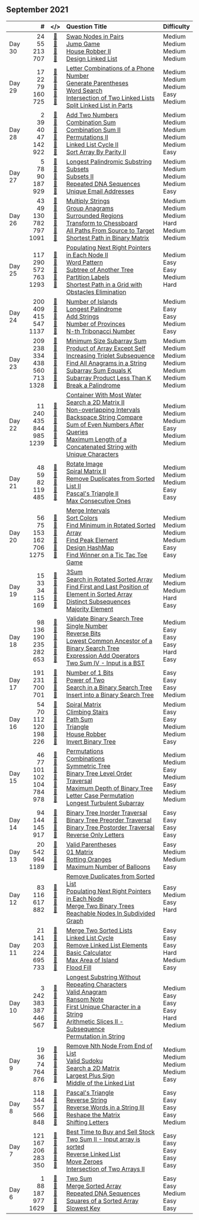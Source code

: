 ## September 2021

||#|</>|Question Title|Difficulty|
|:--|--:|:-:|:--|:--|
|Day 30|24<br>55<br>213<br>707|[📎](../src/q_1_50/q0024.hpp)<br>[📎](../src/q_51_100/q0055.hpp)<br>[📎](../src/q_201_250/q0213.hpp)<br>[📎](../src/q_701_750/q0707.hpp)|[Swap Nodes in Pairs](https://leetcode.com/problems/swap-nodes-in-pairs/)<br>[Jump Game](https://leetcode.com/problems/jump-game/)<br>[House Robber II](https://leetcode.com/problems/house-robber-ii/)<br>[Design Linked List](https://leetcode.com/problems/design-linked-list/)|Medium<br>Medium<br>Medium<br>Medium|
|Day 29|17<br>22<br>79<br>160<br>725|[📎](../src/q_1_50/q0017.hpp)<br>[📎](../src/q_1_50/q0022.hpp)<br>[📎](../src/q_51_100/q0079.hpp)<br>[📎](../src/q_151_200/q0160.hpp)<br>[📎](../src/q_701_750/q0725.hpp)|[Letter Combinations of a Phone Number](https://leetcode.com/problems/letter-combinations-of-a-phone-number/)<br>[Generate Parentheses](https://leetcode.com/problems/generate-parentheses/)<br>[Word Search](https://leetcode.com/problems/word-search/)<br>[Intersection of Two Linked Lists](https://leetcode.com/problems/intersection-of-two-linked-lists/)<br>[Split Linked List in Parts](https://leetcode.com/problems/split-linked-list-in-parts/)|Medium<br>Medium<br>Medium<br>Easy<br>Medium|
|Day 28|2<br>39<br>40<br>47<br>142<br>922|[📎](../src/q_1_50/q0002.hpp)<br>[📎](../src/q_1_50/q0039.hpp)<br>[📎](../src/q_1_50/q0040.hpp)<br>[📎](../src/q_1_50/q0047.hpp)<br>[📎](../src/q_101_150/q0142.hpp)<br>[📎](../src/q_901_950/q0922.hpp)|[Add Two Numbers](https://leetcode.com/problems/add-two-numbers/)<br>[Combination Sum](https://leetcode.com/problems/combination-sum/)<br>[Combination Sum II](https://leetcode.com/problems/combination-sum-ii/)<br>[Permutations II](https://leetcode.com/problems/permutations-ii/)<br>[Linked List Cycle II](https://leetcode.com/problems/linked-list-cycle-ii/)<br>[Sort Array By Parity II](https://leetcode.com/problems/sort-array-by-parity-ii/)|Medium<br>Medium<br>Medium<br>Medium<br>Medium<br>Easy|
|Day 27|5<br>78<br>90<br>187<br>929|[📎](../src/q_1_50/q0005.hpp)<br>[📎](../src/q_51_100/q0078.hpp)<br>[📎](../src/q_51_100/q0090.hpp)<br>[📎](../src/q_151_200/q0187.hpp)<br>[📎](../src/q_901_950/q0929.hpp)|[Longest Palindromic Substring](https://leetcode.com/problems/longest-palindromic-substring/)<br>[Subsets](https://leetcode.com/problems/subsets/)<br>[Subsets II](https://leetcode.com/problems/subsets-ii/)<br>[Repeated DNA Sequences](https://leetcode.com/problems/repeated-dna-sequences/)<br>[Unique Email Addresses](https://leetcode.com/problems/unique-email-addresses/)|Medium<br>Medium<br>Medium<br>Medium<br>Easy|
|Day 26|43<br>49<br>130<br>782<br>797<br>1091|[📎](../src/q_1_50/q0043.hpp)<br>[📎](../src/q_1_50/q0049.hpp)<br>[📎](../src/q_101_150/q0130.hpp)<br>[📎](../src/q_751_800/q0782.hpp)<br>[📎](../src/q_751_800/q0797.hpp)<br>[📎](../src/q_1051_1100/q1091.hpp)|[Multiply Strings](https://leetcode.com/problems/multiply-strings/)<br>[Group Anagrams](https://leetcode.com/problems/group-anagrams/)<br>[Surrounded Regions](https://leetcode.com/problems/surrounded-regions/)<br>[Transform to Chessboard](https://leetcode.com/problems/transform-to-chessboard/)<br>[All Paths From Source to Target](https://leetcode.com/problems/all-paths-from-source-to-target/)<br>[Shortest Path in Binary Matrix](https://leetcode.com/problems/shortest-path-in-binary-matrix/)|Medium<br>Medium<br>Medium<br>Hard<br>Medium<br>Medium|
|Day 25|117<br>290<br>572<br>763<br>1293|[📎](../src/q_101_150/q0117.hpp)<br>[📎](../src/q_251_300/q0290.hpp)<br>[📎](../src/q_551_600/q0572.hpp)<br>[📎](../src/q_751_800/q0763.hpp)<br>[📎](../src/q_1251_1300/q1293.hpp)|[Populating Next Right Pointers in Each Node II](https://leetcode.com/problems/populating-next-right-pointers-in-each-node-ii/)<br>[Word Pattern](https://leetcode.com/problems/word-pattern/)<br>[Subtree of Another Tree](https://leetcode.com/problems/subtree-of-another-tree/)<br>[Partition Labels](https://leetcode.com/problems/partition-labels/)<br>[Shortest Path in a Grid with Obstacles Elimination](https://leetcode.com/problems/shortest-path-in-a-grid-with-obstacles-elimination/)|Medium<br>Easy<br>Easy<br>Medium<br>Hard|
|Day 24|200<br>409<br>415<br>547<br>1137|[📎](../src/q_151_200/q0200.hpp)<br>[📎](../src/q_401_450/q0409.hpp)<br>[📎](../src/q_401_450/q0415.hpp)<br>[📎](../src/q_501_550/q0547.hpp)<br>[📎](../src/q_1101_1150/q1137.hpp)|[Number of Islands](https://leetcode.com/problems/number-of-islands/)<br>[Longest Palindrome](https://leetcode.com/problems/longest-palindrome/)<br>[Add Strings](https://leetcode.com/problems/add-strings/)<br>[Number of Provinces](https://leetcode.com/problems/number-of-provinces/)<br>[N-th Tribonacci Number](https://leetcode.com/problems/n-th-tribonacci-number/)|Medium<br>Easy<br>Easy<br>Medium<br>Easy|
|Day 23|209<br>238<br>334<br>438<br>560<br>713<br>1328|[📎](../src/q_201_250/q0209.hpp)<br>[📎](../src/q_201_250/q0238.hpp)<br>[📎](../src/q_301_350/q0334.hpp)<br>[📎](../src/q_401_450/q0438.hpp)<br>[📎](../src/q_551_600/q0560.hpp)<br>[📎](../src/q_701_750/q0713.hpp)<br>[📎](../src/q_1301_1350/q1328.hpp)|[Minimum Size Subarray Sum](https://leetcode.com/problems/minimum-size-subarray-sum/)<br>[Product of Array Except Self](https://leetcode.com/problems/product-of-array-except-self/)<br>[Increasing Triplet Subsequence](https://leetcode.com/problems/increasing-triplet-subsequence/)<br>[Find All Anagrams in a String](https://leetcode.com/problems/find-all-anagrams-in-a-string/)<br>[Subarray Sum Equals K](https://leetcode.com/problems/subarray-sum-equals-k/)<br>[Subarray Product Less Than K](https://leetcode.com/problems/subarray-product-less-than-k/)<br>[Break a Palindrome](https://leetcode.com/problems/break-a-palindrome/)|Medium<br>Medium<br>Medium<br>Medium<br>Medium<br>Medium<br>Medium|
|Day 22|11<br>240<br>435<br>844<br>985<br>1239|[📎](../src/q_1_50/q0011.hpp)<br>[📎](../src/q_201_250/q0240.hpp)<br>[📎](../src/q_401_450/q0435.hpp)<br>[📎](../src/q_801_850/q0844.hpp)<br>[📎](../src/q_951_1000/q0985.hpp)<br>[📎](../src/q_1201_1250/q1239.hpp)|[Container With Most Water](https://leetcode.com/problems/container-with-most-water/)<br>[Search a 2D Matrix II](https://leetcode.com/problems/search-a-2d-matrix-ii/)<br>[Non-overlapping Intervals](https://leetcode.com/problems/non-overlapping-intervals/)<br>[Backspace String Compare](https://leetcode.com/problems/backspace-string-compare/)<br>[Sum of Even Numbers After Queries](https://leetcode.com/problems/sum-of-even-numbers-after-queries/)<br>[Maximum Length of a Concatenated String with Unique Characters](https://leetcode.com/problems/maximum-length-of-a-concatenated-string-with-unique-characters/)|Medium<br>Medium<br>Medium<br>Easy<br>Medium<br>Medium|
|Day 21|48<br>59<br>82<br>119<br>485|[📎](../src/q_1_50/q0048.hpp)<br>[📎](../src/q_51_100/q0059.hpp)<br>[📎](../src/q_51_100/q0082.hpp)<br>[📎](../src/q_101_150/q0119.hpp)<br>[📎](../src/q_451_500/q0485.hpp)|[Rotate Image](https://leetcode.com/problems/rotate-image/)<br>[Spiral Matrix II](https://leetcode.com/problems/spiral-matrix-ii/)<br>[Remove Duplicates from Sorted List II](https://leetcode.com/problems/remove-duplicates-from-sorted-list-ii/)<br>[Pascal's Triangle II](https://leetcode.com/problems/pascals-triangle-ii/)<br>[Max Consecutive Ones](https://leetcode.com/problems/max-consecutive-ones/)|Medium<br>Medium<br>Medium<br>Easy<br>Easy|
|Day 20|56<br>75<br>153<br>162<br>706<br>1275|[📎](../src/q_51_100/q0056.hpp)<br>[📎](../src/q_51_100/q0075.hpp)<br>[📎](../src/q_151_200/q0153.hpp)<br>[📎](../src/q_151_200/q0162.hpp)<br>[📎](../src/q_701_750/q0706.hpp)<br>[📎](../src/q_1251_1300/q1275.hpp)|[Merge Intervals](https://leetcode.com/problems/merge-intervals/)<br>[Sort Colors](https://leetcode.com/problems/sort-colors/)<br>[Find Minimum in Rotated Sorted Array](https://leetcode.com/problems/find-minimum-in-rotated-sorted-array/)<br>[Find Peak Element](https://leetcode.com/problems/find-peak-element/)<br>[Design HashMap](https://leetcode.com/problems/design-hashmap/)<br>[Find Winner on a Tic Tac Toe Game](https://leetcode.com/problems/find-winner-on-a-tic-tac-toe-game/)|Medium<br>Medium<br>Medium<br>Medium<br>Easy<br>Easy|
|Day 19|15<br>33<br>34<br>115<br>169|[📎](../src/q_1_50/q0015.hpp)<br>[📎](../src/q_1_50/q0033.hpp)<br>[📎](../src/q_1_50/q0034.hpp)<br>[📎](../src/q_101_150/q0115.hpp)<br>[📎](../src/q_151_200/q0169.hpp)|[3Sum](https://leetcode.com/problems/3sum/)<br>[Search in Rotated Sorted Array](https://leetcode.com/problems/search-in-rotated-sorted-array/)<br>[Find First and Last Position of Element in Sorted Array](https://leetcode.com/problems/find-first-and-last-position-of-element-in-sorted-array/)<br>[Distinct Subsequences](https://leetcode.com/problems/distinct-subsequences/)<br>[Majority Element](https://leetcode.com/problems/majority-element/)|Medium<br>Medium<br>Medium<br>Hard<br>Easy|
|Day 18|98<br>136<br>190<br>235<br>282<br>653|[📎](../src/q_51_100/q0098.hpp)<br>[📎](../src/q_101_150/q0136.hpp)<br>[📎](../src/q_151_200/q0190.hpp)<br>[📎](../src/q_201_250/q0235.hpp)<br>[📎](../src/q_251_300/q0282.hpp)<br>[📎](../src/q_651_700/q0653.hpp)|[Validate Binary Search Tree](https://leetcode.com/problems/validate-binary-search-tree/)<br>[Single Number](https://leetcode.com/problems/single-number/)<br>[Reverse Bits](https://leetcode.com/problems/reverse-bits/)<br>[Lowest Common Ancestor of a Binary Search Tree](https://leetcode.com/problems/lowest-common-ancestor-of-a-binary-search-tree/)<br>[Expression Add Operators](https://leetcode.com/problems/expression-add-operators/)<br>[Two Sum IV - Input is a BST](https://leetcode.com/problems/two-sum-iv-input-is-a-bst/)|Medium<br>Easy<br>Easy<br>Easy<br>Hard<br>Easy|
|Day 17|191<br>231<br>700<br>701|[📎](../src/q_151_200/q0191.hpp)<br>[📎](../src/q_201_250/q0231.hpp)<br>[📎](../src/q_651_700/q0700.hpp)<br>[📎](../src/q_701_750/q0701.hpp)|[Number of 1 Bits](https://leetcode.com/problems/number-of-1-bits/)<br>[Power of Two](https://leetcode.com/problems/power-of-two/)<br>[Search in a Binary Search Tree](https://leetcode.com/problems/search-in-a-binary-search-tree/)<br>[Insert into a Binary Search Tree](https://leetcode.com/problems/insert-into-a-binary-search-tree/)|Easy<br>Easy<br>Easy<br>Medium|
|Day 16|54<br>70<br>112<br>120<br>198<br>226|[📎](../src/q_51_100/q0054.hpp)<br>[📎](../src/q_51_100/q0070.hpp)<br>[📎](../src/q_101_150/q0112.hpp)<br>[📎](../src/q_101_150/q0120.hpp)<br>[📎](../src/q_151_200/q0198.hpp)<br>[📎](../src/q_201_250/q0226.hpp)|[Spiral Matrix](https://leetcode.com/problems/spiral-matrix/)<br>[Climbing Stairs](https://leetcode.com/problems/climbing-stairs/)<br>[Path Sum](https://leetcode.com/problems/path-sum/)<br>[Triangle](https://leetcode.com/problems/triangle/)<br>[House Robber](https://leetcode.com/problems/house-robber/)<br>[Invert Binary Tree](https://leetcode.com/problems/invert-binary-tree/)|Medium<br>Easy<br>Easy<br>Medium<br>Medium<br>Easy|
|Day 15|46<br>77<br>101<br>102<br>104<br>784<br>978|[📎](../src/q_1_50/q0046.hpp)<br>[📎](../src/q_51_100/q0077.hpp)<br>[📎](../src/q_101_150/q0101.hpp)<br>[📎](../src/q_101_150/q0102.hpp)<br>[📎](../src/q_101_150/q0104.hpp)<br>[📎](../src/q_751_800/q0784.hpp)<br>[📎](../src/q_951_1000/q0978.hpp)|[Permutations](https://leetcode.com/problems/permutations/)<br>[Combinations](https://leetcode.com/problems/combinations/)<br>[Symmetric Tree](https://leetcode.com/problems/symmetric-tree/)<br>[Binary Tree Level Order Traversal](https://leetcode.com/problems/binary-tree-level-order-traversal/)<br>[Maximum Depth of Binary Tree](https://leetcode.com/problems/maximum-depth-of-binary-tree/)<br>[Letter Case Permutation](https://leetcode.com/problems/letter-case-permutation/)<br>[Longest Turbulent Subarray](https://leetcode.com/problems/longest-turbulent-subarray/)|Medium<br>Medium<br>Easy<br>Medium<br>Easy<br>Medium<br>Medium|
|Day 14|94<br>144<br>145<br>917|[📎](../src/q_51_100/q0094.hpp)<br>[📎](../src/q_101_150/q0144.hpp)<br>[📎](../src/q_101_150/q0145.hpp)<br>[📎](../src/q_901_950/q0917.hpp)|[Binary Tree Inorder Traversal](https://leetcode.com/problems/binary-tree-inorder-traversal/)<br>[Binary Tree Preorder Traversal](https://leetcode.com/problems/binary-tree-preorder-traversal/)<br>[Binary Tree Postorder Traversal](https://leetcode.com/problems/binary-tree-postorder-traversal/)<br>[Reverse Only Letters](https://leetcode.com/problems/reverse-only-letters/)|Easy<br>Easy<br>Easy<br>Easy|
|Day 13|20<br>542<br>994<br>1189|[📎](../src/q_1_50/q0020.hpp)<br>[📎](../src/q_501_550/q0542.hpp)<br>[📎](../src/q_951_1000/q0994.hpp)<br>[📎](../src/q_1151_1200/q1189.hpp)|[Valid Parentheses](https://leetcode.com/problems/valid-parentheses/)<br>[01 Matrix](https://leetcode.com/problems/01-matrix/)<br>[Rotting Oranges](https://leetcode.com/problems/rotting-oranges/)<br>[Maximum Number of Balloons](https://leetcode.com/problems/maximum-number-of-balloons/)|Easy<br>Medium<br>Medium<br>Easy|
|Day 12|83<br>116<br>617<br>882|[📎](../src/q_51_100/q0083.hpp)<br>[📎](../src/q_101_150/q0116.hpp)<br>[📎](../src/q_601_650/q0617.hpp)<br>[📎](../src/q_851_900/q0882.hpp)|[Remove Duplicates from Sorted List](https://leetcode.com/problems/remove-duplicates-from-sorted-list/)<br>[Populating Next Right Pointers in Each Node](https://leetcode.com/problems/populating-next-right-pointers-in-each-node/)<br>[Merge Two Binary Trees](https://leetcode.com/problems/merge-two-binary-trees/)<br>[Reachable Nodes In Subdivided Graph](https://leetcode.com/problems/reachable-nodes-in-subdivided-graph/)|Easy<br>Medium<br>Easy<br>Hard|
|Day 11|21<br>141<br>203<br>224<br>695<br>733|[📎](../src/q_1_50/q0021.hpp)<br>[📎](../src/q_101_150/q0141.hpp)<br>[📎](../src/q_201_250/q0203.hpp)<br>[📎](../src/q_201_250/q0224.hpp)<br>[📎](../src/q_651_700/q0695.hpp)<br>[📎](../src/q_701_750/q0733.hpp)|[Merge Two Sorted Lists](https://leetcode.com/problems/merge-two-sorted-lists/)<br>[Linked List Cycle](https://leetcode.com/problems/linked-list-cycle/)<br>[Remove Linked List Elements](https://leetcode.com/problems/remove-linked-list-elements/)<br>[Basic Calculator](https://leetcode.com/problems/basic-calculator/)<br>[Max Area of Island](https://leetcode.com/problems/max-area-of-island/)<br>[Flood Fill](https://leetcode.com/problems/flood-fill/)|Easy<br>Easy<br>Easy<br>Hard<br>Medium<br>Easy|
|Day 10|3<br>242<br>383<br>387<br>446<br>567|[📎](../src/q_1_50/q0003.hpp)<br>[📎](../src/q_201_250/q0242.hpp)<br>[📎](../src/q_351_400/q0383.hpp)<br>[📎](../src/q_351_400/q0387.hpp)<br>[📎](../src/q_401_450/q0446.hpp)<br>[📎](../src/q_551_600/q0567.hpp)|[Longest Substring Without Repeating Characters](https://leetcode.com/problems/longest-substring-without-repeating-characters/)<br>[Valid Anagram](https://leetcode.com/problems/valid-anagram/)<br>[Ransom Note](https://leetcode.com/problems/ransom-note/)<br>[First Unique Character in a String](https://leetcode.com/problems/first-unique-character-in-a-string/)<br>[Arithmetic Slices II - Subsequence](https://leetcode.com/problems/arithmetic-slices-ii-subsequence/)<br>[Permutation in String](https://leetcode.com/problems/permutation-in-string/)|Medium<br>Easy<br>Easy<br>Easy<br>Hard<br>Medium|
|Day 9|19<br>36<br>74<br>764<br>876|[📎](../src/q_1_50/q0019.hpp)<br>[📎](../src/q_1_50/q0036.hpp)<br>[📎](../src/q_51_100/q0074.hpp)<br>[📎](../src/q_751_800/q0764.hpp)<br>[📎](../src/q_851_900/q0876.hpp)|[Remove Nth Node From End of List](https://leetcode.com/problems/remove-nth-node-from-end-of-list/)<br>[Valid Sudoku](https://leetcode.com/problems/valid-sudoku/)<br>[Search a 2D Matrix](https://leetcode.com/problems/search-a-2d-matrix/)<br>[Largest Plus Sign](https://leetcode.com/problems/largest-plus-sign/)<br>[Middle of the Linked List](https://leetcode.com/problems/middle-of-the-linked-list/)|Medium<br>Medium<br>Medium<br>Medium<br>Easy|
|Day 8|118<br>344<br>557<br>566<br>848|[📎](../src/q_101_150/q0118.hpp)<br>[📎](../src/q_301_350/q0344.hpp)<br>[📎](../src/q_551_600/q0557.hpp)<br>[📎](../src/q_551_600/q0566.hpp)<br>[📎](../src/q_801_850/q0848.hpp)|[Pascal's Triangle](https://leetcode.com/problems/pascals-triangle/)<br>[Reverse String](https://leetcode.com/problems/reverse-string/)<br>[Reverse Words in a String III](https://leetcode.com/problems/reverse-words-in-a-string-iii/)<br>[Reshape the Matrix](https://leetcode.com/problems/reshape-the-matrix/)<br>[Shifting Letters](https://leetcode.com/problems/shifting-letters/)|Easy<br>Easy<br>Easy<br>Easy<br>Medium|
|Day 7|121<br>167<br>206<br>283<br>350|[📎](../src/q_101_150/q0121.hpp)<br>[📎](../src/q_151_200/q0167.hpp)<br>[📎](../src/q_201_250/q0206.hpp)<br>[📎](../src/q_251_300/q0283.hpp)<br>[📎](../src/q_301_350/q0350.hpp)|[Best Time to Buy and Sell Stock](https://leetcode.com/problems/best-time-to-buy-and-sell-stock/)<br>[Two Sum II - Input array is sorted](https://leetcode.com/problems/two-sum-ii-input-array-is-sorted/)<br>[Reverse Linked List](https://leetcode.com/problems/reverse-linked-list/)<br>[Move Zeroes](https://leetcode.com/problems/move-zeroes/)<br>[Intersection of Two Arrays II](https://leetcode.com/problems/intersection-of-two-arrays-ii/)|Easy<br>Easy<br>Easy<br>Easy<br>Easy|
|Day 6|1<br>88<br>187<br>977<br>1629|[📎](../src/q_1_50/q0001.hpp)<br>[📎](../src/q_51_100/q0088.hpp)<br>[📎](../src/q_151_200/q0187.hpp)<br>[📎](../src/q_951_1000/q0977.hpp)<br>[📎](../src/q_1601_1650/q1629.hpp)|[Two Sum](https://leetcode.com/problems/two-sum/)<br>[Merge Sorted Array](https://leetcode.com/problems/merge-sorted-array/)<br>[Repeated DNA Sequences](https://leetcode.com/problems/repeated-dna-sequences/)<br>[Squares of a Sorted Array](https://leetcode.com/problems/squares-of-a-sorted-array/)<br>[Slowest Key](https://leetcode.com/problems/slowest-key/)|Easy<br>Easy<br>Medium<br>Easy<br>Easy|

